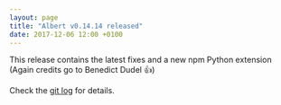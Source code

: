 ```yaml
---
layout: page
title: "Albert v0.14.14 released"
date: 2017-12-06 12:00 +0100
---
```

This release contains the latest fixes and a new npm Python extension (Again credits go to Benedict Dudel :+1:)

Check the [git log](https://github.com/albertlauncher/albert/commits/v0.14.14) for details.
